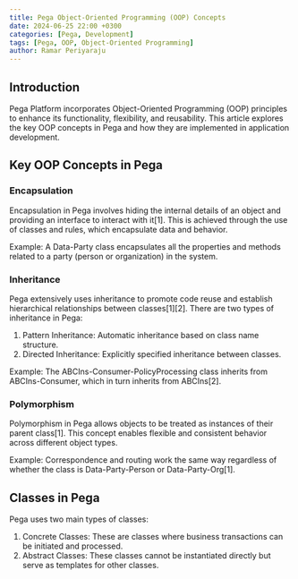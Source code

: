 ```yaml
---
title: Pega Object-Oriented Programming (OOP) Concepts
date: 2024-06-25 22:00 +0300
categories: [Pega, Development]
tags: [Pega, OOP, Object-Oriented Programming]
author: Ramar Periyaraju
---
```


## Introduction

Pega Platform incorporates Object-Oriented Programming (OOP) principles to enhance its functionality, flexibility, and reusability. This article explores the key OOP concepts in Pega and how they are implemented in application development.

## Key OOP Concepts in Pega

### Encapsulation

Encapsulation in Pega involves hiding the internal details of an object and providing an interface to interact with it[1]. This is achieved through the use of classes and rules, which encapsulate data and behavior.

Example: A Data-Party class encapsulates all the properties and methods related to a party (person or organization) in the system.

### Inheritance

Pega extensively uses inheritance to promote code reuse and establish hierarchical relationships between classes[1][2]. There are two types of inheritance in Pega:

1. Pattern Inheritance: Automatic inheritance based on class name structure.
2. Directed Inheritance: Explicitly specified inheritance between classes.

Example: The ABCIns-Consumer-PolicyProcessing class inherits from ABCIns-Consumer, which in turn inherits from ABCIns[2].

### Polymorphism

Polymorphism in Pega allows objects to be treated as instances of their parent class[1]. This concept enables flexible and consistent behavior across different object types.

Example: Correspondence and routing work the same way regardless of whether the class is Data-Party-Person or Data-Party-Org[1].

## Classes in Pega

Pega uses two main types of classes:

1. Concrete Classes: These are classes where business transactions can be initiated and processed.
2. Abstract Classes: These classes cannot be instantiated directly but serve as templates for other classes.
